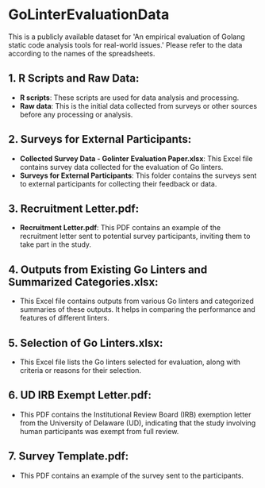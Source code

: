 # GoLinterEvaluationData

This is a publicly available dataset for 'An empirical evaluation of Golang static code analysis tools for real-world issues.' Please refer to the data according to the names of the spreadsheets.

## 1. R Scripts and Raw Data:
- **R scripts**: These scripts are used for data analysis and processing.
- **Raw data**: This is the initial data collected from surveys or other sources before any processing or analysis.

## 2. Surveys for External Participants:
- **Collected Survey Data - Golinter Evaluation Paper.xlsx**: This Excel file contains survey data collected for the evaluation of Go linters.
- **Surveys for External Participants**: This folder contains the surveys sent to external participants for collecting their feedback or data.

## 3. Recruitment Letter.pdf:
- **Recruitment Letter.pdf**: This PDF contains an example of the recruitment letter sent to potential survey participants, inviting them to take part in the study.

## 4. Outputs from Existing Go Linters and Summarized Categories.xlsx:
- This Excel file contains outputs from various Go linters and categorized summaries of these outputs. It helps in comparing the performance and features of different linters.

## 5. Selection of Go Linters.xlsx:
- This Excel file lists the Go linters selected for evaluation, along with criteria or reasons for their selection.

## 6. UD IRB Exempt Letter.pdf:
- This PDF contains the Institutional Review Board (IRB) exemption letter from the University of Delaware (UD), indicating that the study involving human participants was exempt from full review.

## 7. Survey Template.pdf:
- This PDF contains an example of the survey sent to the participants. 
